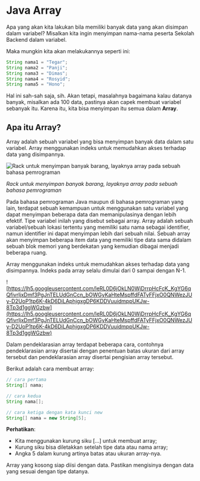# Java Array

Apa yang akan kita lakukan bila memiliki banyak data yang akan disimpan dalam variabel? Misalkan kita ingin menyimpan nama-nama peserta Sekolah Backend dalam variabel.

Maka mungkin kita akan melakukannya seperti ini:

```java
String nama1 = "Tegar";
String nama2 = "Panji";
String nama3 = "Dimas";
String nama4 = "Rosyid";
String nama5 = "Hono";
```

Hal ini sah-sah saja, sih. Akan tetapi, masalahnya bagaimana kalau datanya banyak, misalkan ada 100 data, pastinya akan capek membuat variabel sebanyak itu. Karena itu, kita bisa menyimpan itu semua dalam **Array**.

## **Apa itu Array?**

Array adalah sebuah variabel yang bisa menyimpan banyak data dalam satu variabel. Array menggunakan indeks untuk memudahkan akses terhadap data yang disimpannya.

![*Rack untuk menyimpan banyak barang, layaknya array pada sebuah bahasa pemrograman*](https://lh5.googleusercontent.com/5onlaUJFXLSs2BlMmw7mD6GyA0aQdzrzekvmgKukzk3gVnhZGOMEOZYnR095zcpPE9MDvy6L6oVRooWBCn0EQ5fgPBEMsu4JDpdO5sVZCUOpip8ox1Syv6CC3pIIzPvL59zI8zrfs_wgsNvfeCr7IQ)

*Rack untuk menyimpan banyak barang, layaknya array pada sebuah bahasa pemrograman*

Pada bahasa pemrograman Java maupun di bahasa pemrograman yang lain, terdapat sebuah kemampuan untuk menggunakan satu variabel yang dapat menyimpan beberapa data dan memanipulasinya dengan lebih efektif. Tipe variabel inilah yang disebut sebagai array. Array adalah sebuah variabel/sebuah lokasi tertentu yang memiliki satu nama sebagai identifier, namun identifier ini dapat menyimpan lebih dari sebuah nilai. Sebuah array akan menyimpan beberapa item data yang memiliki tipe data sama didalam sebuah blok memori yang berdekatan yang kemudian dibagai menjadi beberapa ruang.

Array menggunakan indeks untuk memudahkan akses terhadap data yang disimpannya. Indeks pada array selalu dimulai dari 0 sampai dengan N-1.

![https://lh5.googleusercontent.com/leRL0D6jOkLN0WjDrrpHcFcK_KgYG6qQfivrljxDmf3PgJnTELUdGnCcn_bOWGyKaHteMspffdFATyFFjxO0QNWezJUy-D2UoP1tp6K-4kD6DiLAphjgxgDP6KDDVuuidmppUKJw-8Tp3d1ggWGzbw](https://lh5.googleusercontent.com/leRL0D6jOkLN0WjDrrpHcFcK_KgYG6qQfivrljxDmf3PgJnTELUdGnCcn_bOWGyKaHteMspffdFATyFFjxO0QNWezJUy-D2UoP1tp6K-4kD6DiLAphjgxgDP6KDDVuuidmppUKJw-8Tp3d1ggWGzbw)

Dalam pendeklarasian array terdapat beberapa cara, contohnya pendeklarasian array disertai dengan penentuan batas ukuran dari array tersebut dan pendeklarasian array disertai pengisian array tersebut.

Berikut adalah cara membuat array:

```java
// cara pertama
String[] nama;

// cara kedua
String nama[];

// cara ketiga dengan kata kunci new
String[] nama = new String[5];
```

**Perhatikan**:

- Kita menggunakan kurung siku [...] untuk membuat array;
- Kurung siku bisa diletakkan setelah tipe data atau nama array;
- Angka 5 dalam kurung artinya batas atau ukuran array-nya.

Array yang kosong siap diisi dengan data. Pastikan mengisinya dengan data yang sesuai dengan tipe datanya.